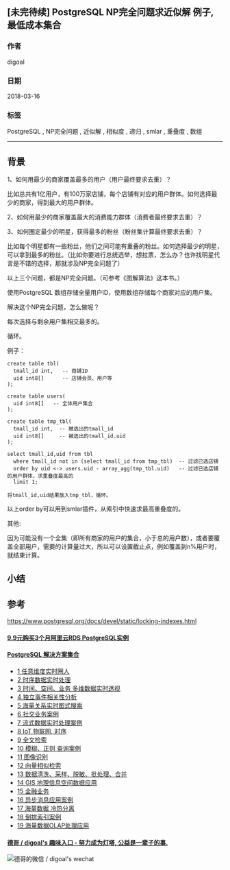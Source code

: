 ## [未完待续] PostgreSQL NP完全问题求近似解 例子, 最低成本集合  
                          
### 作者                    
digoal                                     
                     
### 日期                    
2018-03-16                   
                                                                       
### 标签                                                                       
PostgreSQL , NP完全问题 , 近似解 , 相似度 , 递归 , smlar , 重叠度 , 数组      
                                    
----                
         
## 背景              
  
  
1、如何用最少的商家覆盖最多的用户（用户最终要求去重）？  
  
比如总共有1亿用户，有100万家店铺，每个店铺有对应的用户群体。如何选择最少的商家，得到最大的用户群体。  
  
2、如何用最少的商家覆盖最大的消费能力群体（消费者最终要求去重）？  
  
  
3、如何圈定最少的明星，获得最多的粉丝（粉丝集计算最终要求去重）？  
  
比如每个明星都有一些粉丝，他们之间可能有重叠的粉丝。如何选择最少的明星，可以拿到最多的粉丝。（比如你要进行总统选举，想拉票，怎么办？也许找明星代言是不错的选择，那就涉及NP完全问题了）  
  
  
  
以上三个问题，都是NP完全问题。（可参考《图解算法》这本书。）  
  
使用PostgreSQL 数组存储全量用户ID，使用数组存储每个商家对应的用户集。  
  
解决这个NP完全问题，怎么做呢？  
  
每次选择与剩余用户集相交最多的。  
  
循环。  
  
例子：  
  
```  
create table tbl(  
  tmall_id int,   -- 商铺ID  
  uid int8[]      -- 店铺会员、用户等  
);  
  
create table users(  
  uid int8[]   -- 全体用户集合  
);  
  
create table tmp_tbl(  
  tmall_id int,  -- 被选出的tmall_id  
  uid int8[]     -- 被选出的tmall_id.uid  
);  
  
select tmall_id,uid from tbl   
  where tmall_id not in (select tmall_id from tmp_tbl)  -- 过滤已选店铺  
  order by uid <-> users.uid - array_agg(tmp_tbl.uid)   -- 过滤已选店铺的用户群体，求重叠度最高的  
  limit 1;  
  
将tmall_id,uid结果放入tmp_tbl，循环。  
```  
  
以上order by可以用到smlar插件，从索引中快速求最高重叠度的。  
  
其他:  
  
因为可能没有一个全集（即所有商家的用户的集合，小于总的用户数），或者要覆盖全部用户，需要的计算量过大，所以可以设置截止点，例如覆盖到n%用户时，就结束计算。  
  
  
## 小结  
  
## 参考  
  
https://www.postgresql.org/docs/devel/static/locking-indexes.html  
  
  
  
  
  
  
  
  
  
  
  
  
  
  
  
  
  
  
  
  
  
  
  
  
  
  
  
  
  
  
  
  
  
  
  
  
  
  
  
  
  
  
  
  
  
  
  
  
  
  
  
  
  
  
  
#### [9.9元购买3个月阿里云RDS PostgreSQL实例](https://www.aliyun.com/database/postgresqlactivity "57258f76c37864c6e6d23383d05714ea")
  
  
#### [PostgreSQL 解决方案集合](https://yq.aliyun.com/topic/118 "40cff096e9ed7122c512b35d8561d9c8")
- [1 任意维度实时圈人](https://yq.aliyun.com/topic/118 "40cff096e9ed7122c512b35d8561d9c8")
- [2 时序数据实时处理](https://yq.aliyun.com/topic/118 "40cff096e9ed7122c512b35d8561d9c8")
- [3 时间、空间、业务 多维数据实时透视](https://yq.aliyun.com/topic/118 "40cff096e9ed7122c512b35d8561d9c8")
- [4 独立事件相关性分析](https://yq.aliyun.com/topic/118 "40cff096e9ed7122c512b35d8561d9c8")
- [5 海量关系实时图式搜索](https://yq.aliyun.com/topic/118 "40cff096e9ed7122c512b35d8561d9c8")
- [6 社交业务案例](https://yq.aliyun.com/topic/118 "40cff096e9ed7122c512b35d8561d9c8")
- [7 流式数据实时处理案例](https://yq.aliyun.com/topic/118 "40cff096e9ed7122c512b35d8561d9c8")
- [8 IoT 物联网, 时序](https://yq.aliyun.com/topic/118 "40cff096e9ed7122c512b35d8561d9c8")
- [9 全文检索](https://yq.aliyun.com/topic/118 "40cff096e9ed7122c512b35d8561d9c8")
- [10 模糊、正则 查询案例](https://yq.aliyun.com/topic/118 "40cff096e9ed7122c512b35d8561d9c8")
- [11 图像识别](https://yq.aliyun.com/topic/118 "40cff096e9ed7122c512b35d8561d9c8")
- [12 向量相似检索](https://yq.aliyun.com/topic/118 "40cff096e9ed7122c512b35d8561d9c8")
- [13 数据清洗、采样、脱敏、批处理、合并](https://yq.aliyun.com/topic/118 "40cff096e9ed7122c512b35d8561d9c8")
- [14 GIS 地理信息空间数据应用](https://yq.aliyun.com/topic/118 "40cff096e9ed7122c512b35d8561d9c8")
- [15 金融业务](https://yq.aliyun.com/topic/118 "40cff096e9ed7122c512b35d8561d9c8")
- [16 异步消息应用案例](https://yq.aliyun.com/topic/118 "40cff096e9ed7122c512b35d8561d9c8")
- [17 海量数据 冷热分离](https://yq.aliyun.com/topic/118 "40cff096e9ed7122c512b35d8561d9c8")
- [18 倒排索引案例](https://yq.aliyun.com/topic/118 "40cff096e9ed7122c512b35d8561d9c8")
- [19 海量数据OLAP处理应用](https://yq.aliyun.com/topic/118 "40cff096e9ed7122c512b35d8561d9c8")
  
  
#### [德哥 / digoal's 趣味入口 - 努力成为灯塔, 公益是一辈子的事.](https://github.com/digoal/blog/blob/master/README.md "22709685feb7cab07d30f30387f0a9ae")
  
  
![德哥的微信 / digoal's wechat](../pic/digoal_weixin.jpg "f7ad92eeba24523fd47a6e1a0e691b59")
  
